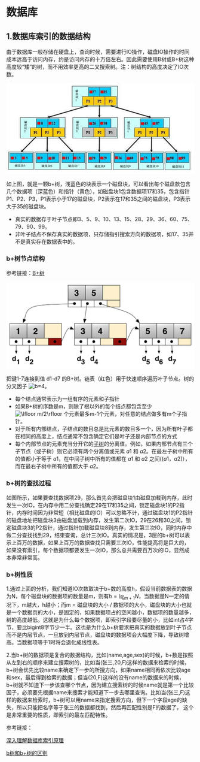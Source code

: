 # 数据库

## 1.数据库索引的数据结构

由于数据库一般存储在硬盘上，查询时候，需要进行IO操作，磁盘IO操作的时间成本远高于访问内存，约是访问内存的十万倍左右。因此需要使用B树或B+树这种高度较“矮”的树，而不用效率更高的二叉搜索树。注：树结构的高度决定了IO次数。

![b+树](../pic/database-index-b+tree-1.png)

如上图，就是一颗b+树，浅蓝色的块表示一个磁盘块，可以看出每个磁盘款包含几个数据项（深蓝色）和指针（黄色），如磁盘块1包含数据项17和35，包含指针P1、P2、P3，P1表示小于17的磁盘块，P2表示在17和35之间的磁盘块，P3表示大于35的磁盘块。

- 真实的数据存于叶子节点即3、5、9、10、13、15、28、29、36、60、75、79、90、99。
- 非叶子结点不保存真实的数据项，只存储指引搜索方向的数据项，如17、35并不是真实存在数据表中的。

### b+树节点结构

参考链接：[B+树](https://zh.wikipedia.org/wiki/B+%E6%A0%91#%E8%8A%82%E7%82%B9%E7%BB%93%E6%9E%84)

![B+树](../pic/database-index-b+tree-wikipedia-2.png)

把键1-7连接到值 d1-d7 的B+树。链表（红色）用于快速顺序遍历叶子节点。树的分叉因子 ![b](https://wikimedia.org/api/rest_v1/media/math/render/svg/f11423fbb2e967f986e36804a8ae4271734917c3)=4。

- 每个结点通常表示为一组有序的元素和子指针
- 如果B+树的序数是m，则除了根以外的每个结点都包含至少 ![\lfloor m/2\rfloor ](https://wikimedia.org/api/rest_v1/media/math/render/svg/87be5eefdb8fa8b05d4e77a49222798c08e66318) 个元素最多m-1个元素，对任意的结点做多有m个子指针。
- 对于所有内部结点，子结点的数目总是比元素的数目多一个，因为所有叶子都在相同的高度上，结点通常不包含确定它们是叶子还是内部节点的方式
- 每个内部节点的元素充当分开它的[子树](https://zh.wikipedia.org/w/index.php?title=%E5%AD%90%E6%A0%91&action=edit&redlink=1)的分离值。例如，如果内部节点有三个子节点（或子树）则它必须有两个分离值或元素 *a*1 和 *a*2。在最左子树中所有的值都小于等于 *a*1，在中间子树中所有的值都在 *a*1 和 *a*2 之间((*a*1，*a*2]），而在最右子树中所有的值都大于 *a*2。

### b+树的查找过程

如图所示，如果要查找数据项29，那么首先会把磁盘块1由磁盘加载到内存，此时发生一次IO，在内存中用二分查找确定29在17和35之间，锁定磁盘块1的P2指针，内存时间因为非常短（相比磁盘的IO）可以忽略不计，通过磁盘块1的P2指针的磁盘地址把磁盘块3由磁盘加载到内存，发生第二次IO，29在26和30之间，锁定磁盘块3的P2指针，通过指针加载磁盘块8到内存，发生第三次IO，同时内存中做二分查找找到29，结束查询，总计三次IO。真实的情况是，3层的b+树可以表示上百万的数据，如果上百万的数据查找只需要三次IO，性能提高将是巨大的，如果没有索引，每个数据项都要发生一次IO，那么总共需要百万次的IO，显然成本非常非常高。

### b+树性质

1.通过上面的分析，我们知道IO次数取决于b+数的高度h，假设当前数据表的数据为N，每个磁盘块的数据项的数量是m，则有$h=㏒_{m+1}N$，当数据量N一定的情况下，m越大，h越小；而m = 磁盘块的大小 / 数据项的大小，磁盘块的大小也就是一个数据页的大小，是固定的，如果数据项占的空间越小，数据项的数量越多，树的高度越低。这就是为什么每个数据项，即索引字段要尽量的小，比如int占4字节，要比bigint8字节少一半。这也是为什么b+树要求把真实的数据放到叶子节点而不是内层节点，一旦放到内层节点，磁盘块的数据项会大幅度下降，导致树增高。当数据项等于1时将会退化成线性表。

2.当b+树的数据项是复合的数据结构，比如(name,age,sex)的时候，b+数是按照从左到右的顺序来建立搜索树的，比如当(张三,20,F)这样的数据来检索的时候，b+树会优先比较name来确定下一步的所搜方向，如果name相同再依次比较age和sex，最后得到检索的数据；但当(20,F)这样的没有name的数据来的时候，b+树就不知道下一步该查哪个节点，因为建立搜索树的时候name就是第一个比较因子，必须要先根据name来搜索才能知道下一步去哪里查询。比如当(张三,F)这样的数据来检索时，b+树可以用name来指定搜索方向，但下一个字段age的缺失，所以只能把名字等于张三的数据都找到，然后再匹配性别是F的数据了， 这个是非常重要的性质，即索引的最左匹配特性。

参考链接：

[深入理解数据库索引原理](https://www.jianshu.com/p/814c1675361c)

[b树和b+树的区别](https://blog.csdn.net/login_sonata/article/details/75268075)

